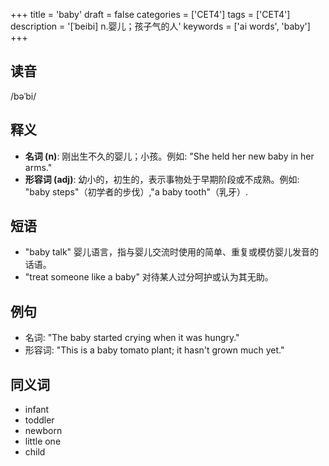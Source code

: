 +++
title = 'baby'
draft = false
categories = ['CET4']
tags = ['CET4']
description = '[ˈbeibi] n.婴儿；孩子气的人'
keywords = ['ai words', 'baby']
+++

## 读音
/bəˈbi/

## 释义
- **名词 (n)**: 刚出生不久的婴儿；小孩。例如: "She held her new baby in her arms."
- **形容词 (adj)**: 幼小的，初生的，表示事物处于早期阶段或不成熟。例如: "baby steps"（初学者的步伐）,"a baby tooth"（乳牙）.

## 短语
- "baby talk" 婴儿语言，指与婴儿交流时使用的简单、重复或模仿婴儿发音的话语。
- "treat someone like a baby" 对待某人过分呵护或认为其无助。

## 例句
- 名词: "The baby started crying when it was hungry."
- 形容词: "This is a baby tomato plant; it hasn't grown much yet."

## 同义词
- infant
- toddler
- newborn
- little one
- child
